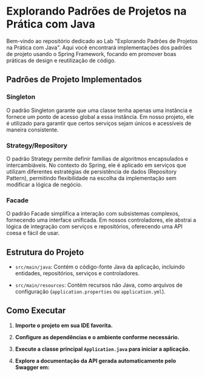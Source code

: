 # Explorando Padrões de Projetos na Prática com Java

Bem-vindo ao repositório dedicado ao Lab "Explorando Padrões de Projetos na Prática com Java". Aqui você encontrará implementações dos padrões de projeto usando o Spring Framework, focando em promover boas práticas de design e reutilização de código.

## Padrões de Projeto Implementados

### Singleton

O padrão Singleton garante que uma classe tenha apenas uma instância e fornece um ponto de acesso global a essa instância. Em nosso projeto, ele é utilizado para garantir que certos serviços sejam únicos e acessíveis de maneira consistente.

### Strategy/Repository

O padrão Strategy permite definir famílias de algoritmos encapsulados e intercambiáveis. No contexto do Spring, ele é aplicado em serviços que utilizam diferentes estratégias de persistência de dados (Repository Pattern), permitindo flexibilidade na escolha da implementação sem modificar a lógica de negócio.

### Facade

O padrão Facade simplifica a interação com subsistemas complexos, fornecendo uma interface unificada. Em nossos controladores, ele abstrai a lógica de integração com serviços e repositórios, oferecendo uma API coesa e fácil de usar.

## Estrutura do Projeto

- `src/main/java`: Contém o código-fonte Java da aplicação, incluindo entidades, repositórios, serviços e controladores.
  
- `src/main/resources`: Contém recursos não Java, como arquivos de configuração (`application.properties` ou `application.yml`).

## Como Executar

1. **Importe o projeto em sua IDE favorita.**

2. **Configure as dependências e o ambiente conforme necessário.**

3. **Execute a classe principal `Application.java` para iniciar a aplicação.**

4. **Explore a documentação da API gerada automaticamente pelo Swagger em:**


